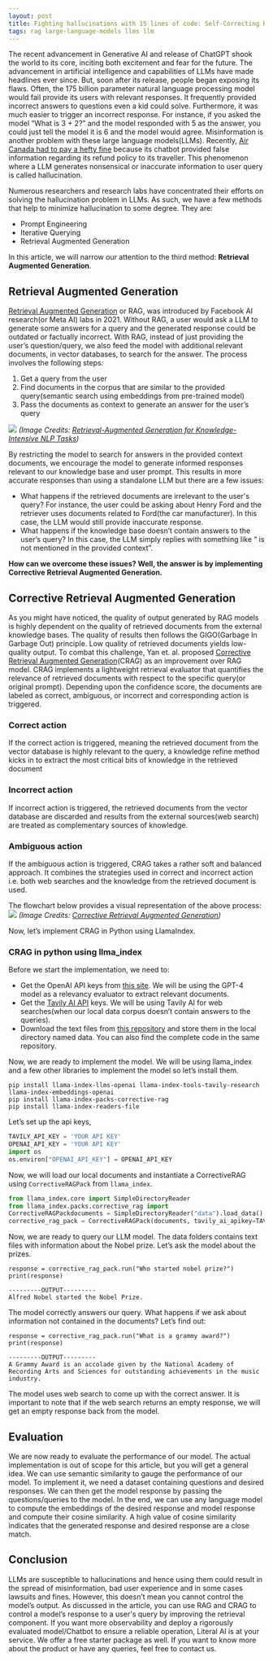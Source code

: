 ```yaml
---
layout: post
title: Fighting hallucinations with 15 lines of code: Self-Correcting RAG
tags: rag large-language-models llms llm
---
```

The recent advancement in Generative AI and release of ChatGPT shook the world to its core, inciting both excitement and fear for the future. The advancement in artificial intelligence and capabilities of LLMs have made headlines ever since. But, soon after its release, people began exposing its flaws. Often, the 175 billion parameter natural language processing model would fail provide its users with relevant responses. It frequently provided incorrect answers to questions even a kid could solve. Furthermore, it was much easier to trigger an incorrect response. For instance, if you asked the model “What is 3 + 2?” and the model responded with 5 as the answer, you could just tell the model it is 6 and the model would agree. Misinformation is another problem with these large language models(LLMs). Recently, [Air Canada had to pay a hefty fine](https://www.bbc.com/travel/article/20240222-air-canada-chatbot-misinformation-what-travellers-should-know) because its chatbot provided false information regarding its refund policy to its traveller. This phenomenon where a LLM generates nonsensical or inaccurate information to user query is called hallucination.

Numerous researchers and research labs have concentrated their efforts on solving the hallucination problem in LLMs. As such, we have a few methods that help to minimize hallucination to some degree. They are:

- Prompt Engineering
- Iterative Querying
- Retrieval Augmented Generation

In this article, we will narrow our attention to the third method: **Retrieval Augmented Generation**.

## Retrieval Augmented Generation

[Retrieval Augmented Generation](https://arxiv.org/pdf/2005.11401) or RAG, was introduced by Facebook AI research(or Meta AI) labs in 2021. Without RAG, a user would ask a LLM to generate some answers for a query and the generated response could be outdated or factually incorrect. With RAG, instead of just providing the user’s question/query, we also feed the model with additional relevant documents, in vector databases, to search for the answer. The process involves the following steps:

1. Get a query from the user
2. Find documents in the corpus that are similar to the provided query(semantic search using embeddings from pre-trained model)
3. Pass the documents as context to generate an answer for the user’s query


![](../images/2024-05-21-crag/rag.png)
*(Image Credits: [Retrieval-Augmented Generation for Knowledge-Intensive NLP Tasks](https://arxiv.org/pdf/2005.11401))* 

By restricting the model to search for answers in the provided context documents, we encourage the model to generate informed responses relevant to our knowledge base and user prompt. This results in more accurate responses than using a standalone LLM but there are a few issues:

* What happens if the retrieved documents are irrelevant to the user's query? For instance, the user could be asking about Henry Ford and the retriever uses documents related to Ford(the car manufacturer). In this case, the LLM would still provide inaccurate response.
* What happens if the knowledge base doesn’t contain answers to the user’s query? In this case, the LLM simply replies with something like “<key entity> is not mentioned in the provided context”. 

**How can we overcome these issues? Well, the answer is by implementing Corrective Retrieval Augmented Generation.**



## Corrective Retrieval Augmented Generation

As you might have noticed, the quality of output generated by RAG models is highly dependent on the quality of retrieved documents from the external knowledge bases. The quality of results then follows the GIGO(Garbage In Garbage Out) principle. Low quality of retrieved documents yields low-quality output. To combat this challenge, Yan et. al. proposed [Corrective Retrieval Augmented Generation](https://arxiv.org/pdf/2401.15884)(CRAG) as an improvement over RAG model. CRAG implements a lightweight retrieval evaluator that quantifies the relevance of retrieved documents with respect to the specific query(or original prompt). Depending upon the confidence score, the documents are labeled as correct, ambiguous, or incorrect and corresponding action is triggered.

### Correct action
If the correct action is triggered, meaning the retrieved document from the vector database is highly relevant to the query, a knowledge refine method kicks in to extract the most critical bits of knowledge in the retrieved document

### Incorrect action
If incorrect action is triggered, the retrieved documents from the vector database are discarded and results from the external sources(web search) are treated as complementary sources of knowledge.

### Ambiguous action
If the ambiguous action is triggered, CRAG takes a rather soft and balanced approach. It combines the strategies used in correct and incorrect action i.e. both web searches and the knowledge from the retrieved document is used.

The flowchart below provides a visual representation of the above process:
![](../images/2024-05-21-crag/crag.png)
*(Image Credits: [Corrective Retrieval Augmented Generation](https://arxiv.org/pdf/2401.15884))* 

Now, let’s implement CRAG in Python using LlamaIndex.

### CRAG in python using llma_index

Before we start the implementation, we need to:

* Get the OpenAI API keys from [this site](https://platform.openai.com/api-keys). We will be using the GPT-4 model as a relevancy evaluator to extract relevant documents.
* Get the [Tavily AI API](https://tavily.com/#api) keys. We will be using Tavily AI for web searches(when our local data corpus doesn’t contain answers to the queries).
* Download the text files from [this repository](https://github.com/bhattbhuwan13/data-files/tree/main/data) and store them in the local directory named data. You can also find the complete code in the same repository.

Now, we are ready to implement the model. We will be using llama_index and a few other libraries to implement the model so let’s install them.

```
pip install llama-index-llms-openai llama-index-tools-tavily-research llama-index-embeddings-openai
pip install llama-index-packs-corrective-rag
pip install llama-index-readers-file
```


Let’s set up the api keys,


```python
TAVILY_API_KEY = 'YOUR API KEY'
OPENAI_API_KEY = 'YOUR API KEY'
import os
os.environ["OPENAI_API_KEY"] = OPENAI_API_KEY
```


Now, we will load our local documents and instantiate a CorrectiveRAG using `CorrectiveRAGPack` from `llama_index`.

```python
from llama_index.core import SimpleDirectoryReader
from llama_index.packs.corrective_rag import 
CorrectiveRAGPackdocuments = SimpleDirectoryReader("data").load_data()
corrective_rag_pack = CorrectiveRAGPack(documents, tavily_ai_apikey=TAVILY_API_KEY)
```


Now, we are ready to query our LLM model. The data folders contains text files with information about the Nobel prize. Let’s ask the model about the prizes.

```
response = corrective_rag_pack.run("Who started nobel prize?")
print(response)

---------OUTPUT---------
Alfred Nobel started the Nobel Prize.
```


The model correctly answers our query. What happens if we ask about information not contained in the documents? Let’s find out:

```
response = corrective_rag_pack.run("What is a grammy award?")
print(response)

---------OUTPUT---------
A Grammy Award is an accolade given by the National Academy of Recording Arts and Sciences for outstanding achievements in the music industry.
```


The model uses web search to come up with the correct answer. It is important to note that if the web search returns an empty response, we will get an empty response back from the model. 

## Evaluation

We are now ready to evaluate the performance of our model. The actual implementation is out of scope for this article, but you will get a general idea. We can use semantic similarity to gauge the performance of our model. To implement it, we need a dataset containing questions and desired responses. We can then get the model response by passing the questions/queries to the model. In the end, we can use any language model to compute the embeddings of the desired response and model response and compute their cosine similarity. A high value of cosine similarity indicates that the generated response and desired response are a close match.

## Conclusion

LLMs are susceptible to hallucinations and hence using them could result in the spread of misinformation, bad user experience and in some cases lawsuits and fines. However, this doesn’t mean you cannot control the model’s output. As discussed in the article, you can use RAG and CRAG to control a model’s response to a user's query by improving the retrieval component. If you want more observability and deploy a rigorously evaluated model/Chatbot to ensure a reliable operation, Literal AI is at your service. We offer a free starter package as well. If you want to know more about the product or have any queries, feel free to contact us. 






